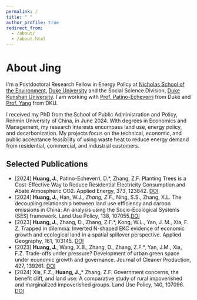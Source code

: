 ```yaml
---
permalink: /
title: " "
author_profile: true
redirect_from: 
  - /about/
  - /about.html
---
```



About Jing
======
I'm a Postdoctoral Research Fellow in Energy Policy at [Nicholas School of the Environment](https://nicholas.duke.edu/), [Duke University](https://duke.edu/) and the Social Science Division, [Duke Kunshan University](https://www.dukekunshan.edu.cn/). I am working with [Prof. Patino-Echeverri](https://sites.nicholas.duke.edu/daliapatinoecheverri/people/) from Duke and [Prof. Yang](https://faculty.dukekunshan.edu.cn/faculty_profiles/yanran-yang) from DKU. 


I received my PhD from the School of Public Administration and Policy, Renmin University of China, in June 2024. 
With degrees in Economics and Management, my research interests encompass land use, energy policy, and decarbonization. My projects focus on the technical, economic, and public acceptance feasibility of using waste heat to reduce energy demand from residential, commercial, and industrial customers.


Selected Publications
------
- [2024]  **Huang, J.**, Patino-Echeverri, D.*, Zhang, Z.F. Planting Trees is a Cost-Effective Way to Reduce Residential Electricity Consumption and Abate Atmospheric CO2. Applied Energy, 373, 123842. [DOI](https://doi.org/10.1016/j.apenergy.2024.123842)
- [2024]  **Huang, J.**, Han, W.J.*, Zhang, Z.F.*, Ning, S.S., Zhang, X.L. The decoupling relationship between land use efficiency and carbon emissions in China: An analysis using the Socio-Ecological Systems (SES) framework. Land Use Policy, 138, 107055.[DOI](https://doi.org/10.1016/j.landusepol.2024.107055) 
- [2023]  **Huang, J.**, Zhang, D., Zhang, Z.F.*, Kong, W.L., Yan, J. M., Xia, F. Z. Trapped in dilemma: Inverted N-shaped EKC evidence of economic growth and ecological land in a spatial spillover perspective. Applied Geography, 161, 103145. [DOI](https://doi.org/10.1016/j.apgeog.2023.103145)
- [2023]  **Huang, J.**, Wang, X.B., Zhang, D., Zhang, Z.F.*, Yan, J.M., Xia, F.Z. Trade-offs under pressure? Development of urban green space under economic growth and governance. Journal of Cleaner Production, 427, 139261. [DOI](https://doi.org/10.1016/j.jclepro.2023.139261)
- [2024]  Xia, F.Z., **Huang, J.,*** Zhang, Z.F. Government concerns, the benefit cliff, and land use: A comparative study of rural impoverished and marginalized impoverished groups. Land Use Policy, 140, 107096. [DOI](https://doi.org/10.1016/j.landusepol.2024.107096)
